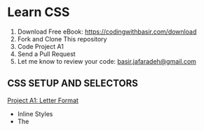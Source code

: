 # Learn CSS

1. Download Free eBook: https://codingwithbasir.com/download
2. Fork and Clone This repository
3. Code Project A1
4. Send a Pull Request
5. Let me know to review your code: [basir.jafaradeh@gmail.com](mailto:basir.jafaradeh@gmail.com)

## CSS SETUP AND SELECTORS

[Project A1: Letter Format](project-css-a1-css-setup-and-selectors)

- Inline Styles
- The <style> Tag
- Linking the CSS File
- Tag Name
- Class Name
- Multiple Classes
- ID Name
- Classes and IDs
- Specificity
- Chaining Selectors
- Nested Elements
- Chaining and Specificity
- Important
- Multiple Selectors

## CSS VISUAL RULES

[Project B1: Romantic eMail](project-css-b1-visual-rules)

- CSS Structure
- Font Family
- Font Size
- Font Weight
- Text Align
- Color
- Opacity
- Background Image

## THE BOX MODEL

[Project C1: Windows](project-css-c1-box-model)

- The Box Model
- Height and Width
- Borders
- Border Radius
- Padding
- Margins
- Auto
- Margin Collapse
- Minimum and Maximum Height and Width
- Overflow
- Resetting Defaults
- Visibility

## DISPLAY AND POSITIONING

- Flow of HTML
- Position
- Position: Relative
- Position: Absolute
- Position: Fixed
- Z-Index
- Inline Display
- Block Display
- Inline-Block Display
- Float
- Clear

## COLOR

- Foreground vs Background
- Hexadecimal
- RGB Colors
- Hex and RGB
- Hue, Saturation, and Lightness
- Opacity and Alpha

## TYPOGRAPHY

- Font Family
- Font Weight
- Font Style
- Word Spacing
- Letter Spacing
- Text Transformation
- Text Alignment
- Line Height Anatomy
- Line Height
- Serif and Sans Serif
- Fallback Fonts
- Linking Fonts
- Font-Face

## FLEXBOX

- Basics
- How to use Flexbox
- flex-direction
- flex-wrap
- flex-flow
- justify-content
- align-items
- align-content
- Flexbox Item Properties
- order
- flex-grow
- flex-shrink
- flex-basis
- flex
- align-self

## GRID

- Creating a Grid
- Basic Grid
- Creating Columns
- Creating Rows
- Grid Template
- Fraction
- Repeat
- minmax
- Grid Gap
- Grid Items
- Multiple Row Items
- Grid Row
- Grid Column
- Grid Area
